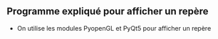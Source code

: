 ## Programme expliqué pour afficher un repère

- On utilise les modules PyopenGL et PyQt5 pour afficher un repère

